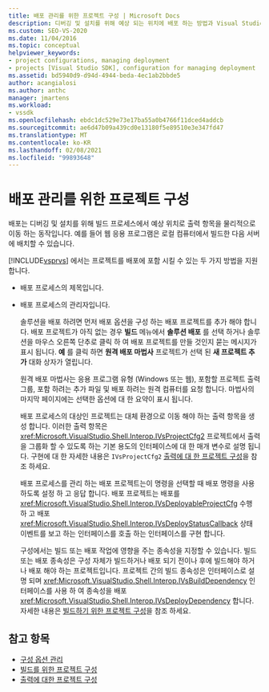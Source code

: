 ```yaml
---
title: 배포 관리를 위한 프로젝트 구성 | Microsoft Docs
description: 디버깅 및 설치를 위해 예상 되는 위치에 배포 하는 방법과 Visual Studio에서 배포를 지 원하는 프로젝트를 지 원하는 두 가지 방법에 대해 알아봅니다.
ms.custom: SEO-VS-2020
ms.date: 11/04/2016
ms.topic: conceptual
helpviewer_keywords:
- project configurations, managing deployment
- projects [Visual Studio SDK], configuration for managing deployment
ms.assetid: bd5940d9-d94d-4944-beda-4ec1ab2bbde5
author: acangialosi
ms.author: anthc
manager: jmartens
ms.workload:
- vssdk
ms.openlocfilehash: ebdc1dc529e73e17ba55a0b4766f11dced4addcb
ms.sourcegitcommit: ae6d47b09a439cd0e13180f5e89510e3e347fd47
ms.translationtype: MT
ms.contentlocale: ko-KR
ms.lasthandoff: 02/08/2021
ms.locfileid: "99893648"
---
```

# <a name="project-configuration-for-managing-deployment"></a>배포 관리를 위한 프로젝트 구성
배포는 디버깅 및 설치를 위해 빌드 프로세스에서 예상 위치로 출력 항목을 물리적으로 이동 하는 동작입니다. 예를 들어 웹 응용 프로그램은 로컬 컴퓨터에서 빌드한 다음 서버에 배치할 수 있습니다.

 [!INCLUDE[vsprvs](../../code-quality/includes/vsprvs_md.md)] 에서는 프로젝트를 배포에 포함 시킬 수 있는 두 가지 방법을 지원 합니다.

- 배포 프로세스의 제목입니다.

- 배포 프로세스의 관리자입니다.

  솔루션을 배포 하려면 먼저 배포 옵션을 구성 하는 배포 프로젝트를 추가 해야 합니다. 배포 프로젝트가 아직 없는 경우 **빌드** 메뉴에서 **솔루션 배포** 를 선택 하거나 솔루션을 마우스 오른쪽 단추로 클릭 하 여 배포 프로젝트를 만들 것인지 묻는 메시지가 표시 됩니다. **예** 를 클릭 하면 **원격 배포 마법사** 프로젝트가 선택 된 **새 프로젝트 추가** 대화 상자가 열립니다.

  원격 배포 마법사는 응용 프로그램 유형 (Windows 또는 웹), 포함할 프로젝트 출력 그룹, 포함 하려는 추가 파일 및 배포 하려는 원격 컴퓨터를 요청 합니다. 마법사의 마지막 페이지에는 선택한 옵션에 대 한 요약이 표시 됩니다.

  배포 프로세스의 대상인 프로젝트는 대체 환경으로 이동 해야 하는 출력 항목을 생성 합니다. 이러한 출력 항목은 <xref:Microsoft.VisualStudio.Shell.Interop.IVsProjectCfg2> 프로젝트에서 출력을 그룹화 할 수 있도록 하는 기본 용도의 인터페이스에 대 한 매개 변수로 설명 됩니다. 구현에 대 한 자세한 내용은 `IVsProjectCfg2` [출력에 대 한 프로젝트 구성](../../extensibility/internals/project-configuration-for-output.md)을 참조 하세요.

  배포 프로세스를 관리 하는 배포 프로젝트는이 명령을 선택할 때 배포 명령을 사용 하도록 설정 하 고 응답 합니다. 배포 프로젝트는 배포를 <xref:Microsoft.VisualStudio.Shell.Interop.IVsDeployableProjectCfg> 수행 하 고 배포 <xref:Microsoft.VisualStudio.Shell.Interop.IVsDeployStatusCallback> 상태 이벤트를 보고 하는 인터페이스를 호출 하는 인터페이스를 구현 합니다.

  구성에서는 빌드 또는 배포 작업에 영향을 주는 종속성을 지정할 수 있습니다. 빌드 또는 배포 종속성은 구성 자체가 빌드하거나 배포 되기 전이나 후에 빌드해야 하거나 배포 해야 하는 프로젝트입니다. 프로젝트 간의 빌드 종속성은 인터페이스로 설명 되며 <xref:Microsoft.VisualStudio.Shell.Interop.IVsBuildDependency> 인터페이스를 사용 하 여 종속성을 배포 <xref:Microsoft.VisualStudio.Shell.Interop.IVsDeployDependency> 합니다. 자세한 내용은 [빌드하기 위한 프로젝트 구성](../../extensibility/internals/project-configuration-for-building.md)을 참조 하세요.

## <a name="see-also"></a>참고 항목
- [구성 옵션 관리](../../extensibility/internals/managing-configuration-options.md)
- [빌드를 위한 프로젝트 구성](../../extensibility/internals/project-configuration-for-building.md)
- [출력에 대한 프로젝트 구성](../../extensibility/internals/project-configuration-for-output.md)
